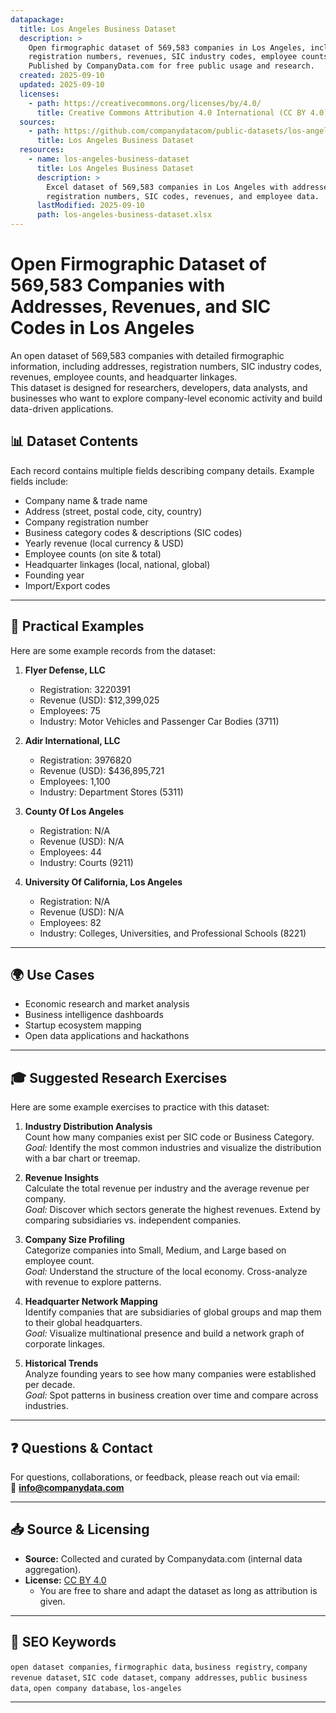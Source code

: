 ```yaml
---
datapackage:
  title: Los Angeles Business Dataset
  description: >
    Open firmographic dataset of 569,583 companies in Los Angeles, including addresses, 
    registration numbers, revenues, SIC industry codes, employee counts, and headquarter linkages. 
    Published by CompanyData.com for free public usage and research.
  created: 2025-09-10
  updated: 2025-09-10
  licenses:
    - path: https://creativecommons.org/licenses/by/4.0/
      title: Creative Commons Attribution 4.0 International (CC BY 4.0)
  sources:
    - path: https://github.com/companydatacom/public-datasets/los-angeles/los-angeles-business-dataset.xlsx
      title: Los Angeles Business Dataset
  resources:
    - name: los-angeles-business-dataset
      title: Los Angeles Business Dataset
      description: >
        Excel dataset of 569,583 companies in Los Angeles with addresses, 
        registration numbers, SIC codes, revenues, and employee data.
      lastModified: 2025-09-10
      path: los-angeles-business-dataset.xlsx
---
```


# Open Firmographic Dataset of 569,583 Companies with Addresses, Revenues, and SIC Codes in Los Angeles

An open dataset of 569,583 companies with detailed firmographic information, including addresses, registration numbers, SIC industry codes, revenues, employee counts, and headquarter linkages.  
This dataset is designed for researchers, developers, data analysts, and businesses who want to explore company-level economic activity and build data-driven applications.


## 📊 Dataset Contents

Each record contains multiple fields describing company details. Example fields include:

- Company name & trade name  
- Address (street, postal code, city, country)  
- Company registration number  
- Business category codes & descriptions (SIC codes)  
- Yearly revenue (local currency & USD)  
- Employee counts (on site & total)  
- Headquarter linkages (local, national, global)  
- Founding year  
- Import/Export codes  

---

## 🔎 Practical Examples

Here are some example records from the dataset:

1. **Flyer Defense, LLC** 
   - Registration: 3220391  
   - Revenue (USD): $12,399,025  
   - Employees: 75  
   - Industry: Motor Vehicles and Passenger Car Bodies (3711)  

2. **Adir International, LLC** 
   - Registration: 3976820  
   - Revenue (USD): $436,895,721  
   - Employees: 1,100  
   - Industry: Department Stores (5311)  

3. **County Of Los Angeles** 
   - Registration: N/A  
   - Revenue (USD): N/A  
   - Employees: 44  
   - Industry: Courts (9211)  

4. **University Of California, Los Angeles** 
   - Registration: N/A  
   - Revenue (USD): N/A  
   - Employees: 82  
   - Industry: Colleges, Universities, and Professional Schools (8221)

---

## 🌍 Use Cases
- Economic research and market analysis  
- Business intelligence dashboards  
- Startup ecosystem mapping  
- Open data applications and hackathons  

---

## 🎓 Suggested Research Exercises

Here are some example exercises to practice with this dataset:

1. **Industry Distribution Analysis**  
   Count how many companies exist per SIC code or Business Category.  
   *Goal:* Identify the most common industries and visualize the distribution with a bar chart or treemap.

2. **Revenue Insights**  
   Calculate the total revenue per industry and the average revenue per company.  
   *Goal:* Discover which sectors generate the highest revenues. Extend by comparing subsidiaries vs. independent companies.

3. **Company Size Profiling**  
   Categorize companies into Small, Medium, and Large based on employee count.  
   *Goal:* Understand the structure of the local economy. Cross-analyze with revenue to explore patterns.

4. **Headquarter Network Mapping**  
   Identify companies that are subsidiaries of global groups and map them to their global headquarters.  
   *Goal:* Visualize multinational presence and build a network graph of corporate linkages.

5. **Historical Trends**  
   Analyze founding years to see how many companies were established per decade.  
   *Goal:* Spot patterns in business creation over time and compare across industries.

---

## ❓ Questions & Contact
For questions, collaborations, or feedback, please reach out via email:  
📧 **info@companydata.com**

---

## 📥 Source & Licensing

- **Source:** Collected and curated by Companydata.com (internal data aggregation).  
- **License:** [CC BY 4.0](https://creativecommons.org/licenses/by/4.0/)  
  - You are free to share and adapt the dataset as long as attribution is given.

---

## 🔑 SEO Keywords
`open dataset companies`, `firmographic data`, `business registry`, `company revenue dataset`, `SIC code dataset`, `company addresses`, `public business data`, `open company database`, `los-angeles`

---

